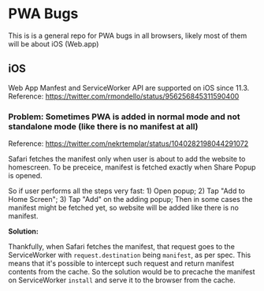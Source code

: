 # PWA Bugs
This is is a general repo for PWA bugs in all browsers, likely most of them will be about iOS (Web.app)

## iOS

Web App Manfest and ServiceWorker API are supported on iOS since 11.3.
Reference: https://twitter.com/rmondello/status/956256845311590400

### Problem: Sometimes PWA is added in normal mode and not standalone mode (like there is no manifest at all)

Reference: https://twitter.com/nekrtemplar/status/1040282198044291072

Safari fetches the manifest only when user is about to add the website to homescreen.
To be preceice, manifest is fetched exactly when Share Popup is opened.

So if user performs all the steps very fast: 1) Open popup; 2) Tap "Add to Home Screen"; 3) Tap "Add" on the adding popup;
Then in some cases the manifest might be fetched yet, so website will be added like there is no manifest.

**Solution:**

Thankfully, when Safari fetches the manifest,
that request goes to the ServiceWorker with `request.destination` being `manifest`, as per spec.
This means that it's possible to intercept such request and return manifest contents from the cache.
So the solution would be to precache the manifest on ServiceWorker `install` and serve it to the browser from the cache.
